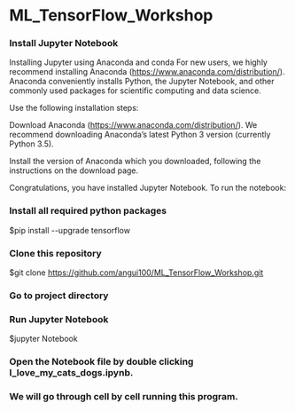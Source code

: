 # ML_TensorFlow_Workshop

### Install Jupyter Notebook
Installing Jupyter using Anaconda and conda
For new users, we highly recommend installing Anaconda (https://www.anaconda.com/distribution/). Anaconda conveniently installs Python, the Jupyter Notebook, and other commonly used packages for scientific computing and data science.

Use the following installation steps:

Download Anaconda (https://www.anaconda.com/distribution/). We recommend downloading Anaconda’s latest Python 3 version (currently Python 3.5).

Install the version of Anaconda which you downloaded, following the instructions on the download page.

Congratulations, you have installed Jupyter Notebook. To run the notebook:

### Install all required python packages
$pip install --upgrade tensorflow

### Clone this repository
$git clone https://github.com/angui100/ML_TensorFlow_Workshop.git

### Go to project directory

### Run Jupyter Notebook
$jupyter Notebook

### Open the Notebook file by double clicking I_love_my_cats_dogs.ipynb.

### We will go through cell by cell running this program.